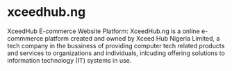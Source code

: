 # xceedhub.ng
XceedHub E-commerce Website Platform:
XceedHub.ng is a online e-commmerce platform created and owned by Xceed Hub Nigeria Limited, a tech company in the bussiness of providing computer tech related
products and services to organizations and individuals, inlcuding offering solutions to information technology (IT) systems in use.
